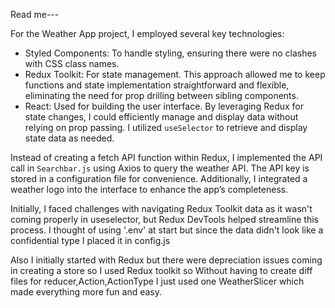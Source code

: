 Read me---

For the Weather App project, I employed several key technologies:

- Styled Components: To handle styling, ensuring there were no clashes with CSS class names.
- Redux Toolkit: For state management. This approach allowed me to keep functions and state implementation straightforward and flexible, eliminating the need for prop drilling between sibling components.
- React: Used for building the user interface. By leveraging Redux for state changes, I could efficiently manage and display data without relying on prop passing. I utilized `useSelector` to retrieve and display state data as needed.

Instead of creating a fetch API function within Redux, I implemented the API call in `Searchbar.js` using Axios to query the weather API. The API key is stored in a configuration file for convenience. Additionally, I integrated a weather logo into the interface to enhance the app’s completeness.

Initially, I faced challenges with navigating Redux Toolkit data as it wasn't coming properly in useselector, but Redux DevTools helped streamline this process. I thought of using '.env' at start but since the data didn't look like a confidential type I placed it in config.js

Also I initially started with Redux but there were depreciation issues coming in creating a store so I used Redux toolkit so Without having to create diff files for reducer,Action,ActionType I just used one WeatherSlicer
which made everything more fun and easy.